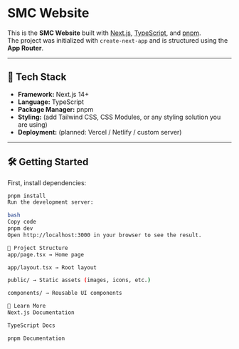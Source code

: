 # SMC Website

This is the **SMC Website** built with [Next.js](https://nextjs.org), [TypeScript](https://www.typescriptlang.org/), and [pnpm](https://pnpm.io).  
The project was initialized with `create-next-app` and is structured using the **App Router**.

---

## 🚀 Tech Stack
- **Framework:** Next.js 14+
- **Language:** TypeScript
- **Package Manager:** pnpm
- **Styling:** (add Tailwind CSS, CSS Modules, or any styling solution you are using)
- **Deployment:** (planned: Vercel / Netlify / custom server)

---

## 🛠️ Getting Started

First, install dependencies:
```bash
pnpm install
Run the development server:

bash
Copy code
pnpm dev
Open http://localhost:3000 in your browser to see the result.

📂 Project Structure
app/page.tsx → Home page

app/layout.tsx → Root layout

public/ → Static assets (images, icons, etc.)

components/ → Reusable UI components

📖 Learn More
Next.js Documentation

TypeScript Docs

pnpm Documentation